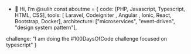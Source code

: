 - 👋 Hi, I’m @sulih
const aboutme = {
  code: [PHP, Javascript, Typescript, HTML, CSS],
  tools: [ Laravel, Codeigniter , Angular , Ionic, React, Bootstrap, Docker],
  architecture: ["microservices", "event-driven", "design system pattern"],
  
 challenge: "I am doing the #100DaysOfCode challenge focused on typescript"
}
<!---
sulih00/sulih00 is a ✨ special ✨ repository because its `README.md` (this file) appears on your GitHub profile.
You can click the Preview link to take a look at your changes.
--->
